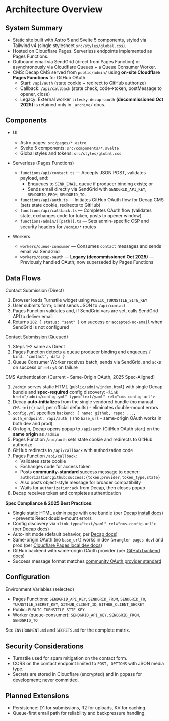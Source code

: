 # Architecture Overview

## System Summary

- Static site built with Astro 5 and Svelte 5 components, styled via Tailwind v4 (single stylesheet `src/styles/global.css`).
- Hosted on Cloudflare Pages. Serverless endpoints implemented as Pages Functions.
- Outbound email via SendGrid (direct from Pages Function) or asynchronously via Cloudflare Queues + a Queue Consumer Worker.
- CMS: Decap CMS served from `public/admin/` using **on-site Cloudflare Pages Functions** for GitHub OAuth.
  - Start: `/api/auth` (state cookie + redirect to GitHub authorize)
  - Callback: `/api/callback` (state check, code→token, postMessage to opener, close)
  - Legacy: External worker `litecky-decap-oauth` **(decommissioned Oct 2025)** is retained only in `_archive/` docs.

## Components

- UI
  - Astro pages: `src/pages/*.astro`
  - Svelte 5 components: `src/components/*.svelte`
  - Global styles and tokens: `src/styles/global.css`

- Serverless (Pages Functions)
  - `functions/api/contact.ts` — Accepts JSON POST, validates payload, and:
    - Enqueues to `SEND_EMAIL` queue if producer binding exists; or
    - Sends email directly via SendGrid with `SENDGRID_API_KEY`, `SENDGRID_FROM`, `SENDGRID_TO`.
  - `functions/api/auth.ts` — Initiates GitHub OAuth flow for Decap CMS (sets state cookie, redirects to GitHub)
  - `functions/api/callback.ts` — Completes OAuth flow (validates state, exchanges code for token, posts to opener window)
  - `functions/admin/[[path]].ts` — Sets admin-specific CSP and security headers for `/admin/*` routes

- Workers
  - `workers/queue-consumer` — Consumes `contact` messages and sends email via SendGrid
  - `workers/decap-oauth` — **Legacy (decommissioned Oct 2025)** — Previously handled OAuth; now superseded by Pages Functions

## Data Flows

Contact Submission (Direct)
1. Browser loads Turnstile widget using `PUBLIC_TURNSTILE_SITE_KEY`
2. User submits form; client sends JSON to `/api/contact`
3. Pages Function validates and, if SendGrid vars are set, calls SendGrid API to deliver email
4. Returns `202 { status: "sent" }` on success or `accepted-no-email` when SendGrid is not configured

Contact Submission (Queued)
1. Steps 1–2 same as Direct
2. Pages Function detects a queue producer binding and enqueues `{ kind: "contact", data }`
3. Queue Consumer Worker receives batch, sends via SendGrid, and `ack`s on success or `retry`s on failure

CMS Authentication (Current - Same-Origin OAuth, 2025 Spec-Aligned)
1. `/admin` serves static HTML (`public/admin/index.html`) with single Decap bundle and **spec-required** config discovery: `<link href="/admin/config.yml" type="text/yaml" rel="cms-config-url">`
2. Decap **auto-initializes** from the single vendored bundle (no manual `CMS.init()` call, per official defaults) - eliminates double-mount errors
3. `config.yml` specifies `backend: { name: github, repo: ..., auth_endpoint: /api/auth }` (no `base_url` - same-origin OAuth works in both dev and prod)
4. On login, Decap opens popup to `/api/auth` (GitHub OAuth start) on the **same origin** as `/admin`
5. Pages Function `/api/auth` sets state cookie and redirects to GitHub authorize
6. GitHub redirects to `/api/callback` with authorization code
7. Pages Function `/api/callback`:
   - Validates state cookie
   - Exchanges code for access token
   - Posts **community-standard** success message to opener: `authorization:github:success:{token,provider,token_type,state}`
   - Also posts object-style message for broader compatibility
   - Waits for `authorization:ack` from Decap, then closes popup
8. Decap receives token and completes authentication

**Spec Compliance & 2025 Best Practices**:
- Single static HTML admin page with one bundle (per [Decap install docs](https://decapcms.org/docs/install-decap-cms/)) - prevents React double-mount errors
- Config discovery via `<link type="text/yaml" rel="cms-config-url">` (per [Decap docs](https://decapcms.org/docs/configuration-options/))
- Auto-init mode (default behavior, per [Decap docs](https://decapcms.org/docs/manual-initialization/))
- Same-origin OAuth (no `base_url`) works in dev (`wrangler pages dev`) and prod (per [Cloudflare Pages local dev docs](https://developers.cloudflare.com/pages/functions/local-development/))
- GitHub backend with same-origin OAuth provider (per [GitHub backend docs](https://decapcms.org/docs/github-backend/))
- Success message format matches [community OAuth provider standard](https://github.com/vencax/netlify-cms-github-oauth-provider)

## Configuration

Environment Variables (selected)
- Pages Functions: `SENDGRID_API_KEY`, `SENDGRID_FROM`, `SENDGRID_TO`, `TURNSTILE_SECRET_KEY`, `GITHUB_CLIENT_ID`, `GITHUB_CLIENT_SECRET`
- Public: `PUBLIC_TURNSTILE_SITE_KEY`
- Worker (queue-consumer): `SENDGRID_API_KEY`, `SENDGRID_FROM`, `SENDGRID_TO`

See `ENVIRONMENT.md` and `SECRETS.md` for the complete matrix.

## Security Considerations

- Turnstile used for spam mitigation on the contact form.
- CORS on the contact endpoint limited to `POST, OPTIONS` with JSON media type.
- Secrets are stored in Cloudflare (encrypted) and in gopass for development; never committed.

## Planned Extensions

- Persistence: D1 for submissions, R2 for uploads, KV for caching.
- Queue-first email path for reliability and backpressure handling.

